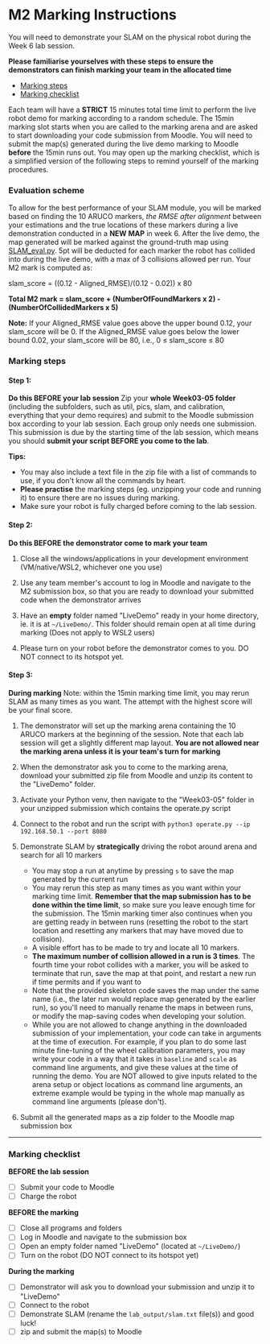 # M2 Marking Instructions 
You will need to demonstrate your SLAM on the physical robot during the Week 6 lab session.

**Please familiarise yourselves with these steps to ensure the demonstrators can finish marking your team in the allocated time**
- [Marking steps](#marking-steps)
- [Marking checklist](#marking-checklist)


Each team will have a **STRICT** 15 minutes total time limit to perform the live robot demo for marking according to a random schedule. The 15min marking slot starts when you are called to the marking arena and are asked to start downloading your code submission from Moodle. You will need to submit the map(s) generated during the live demo marking to Moodle **before** the 15min runs out. You may open up the marking checklist, which is a simplified version of the following steps to remind yourself of the marking procedures. 

### Evaluation scheme
To allow for the best performance of your SLAM module, you will be marked based on finding the 10 ARUCO markers, *the RMSE after alignment* between your estimations and the true locations of these markers during a live demonstration conducted in a **NEW MAP** in week 6. After the live demo, the map generated will be marked against the ground-truth map using [SLAM_eval.py](SLAM_eval.py). 5pt will be deducted for each marker the robot has collided into during the live demo, with a max of 3 collisions allowed per run. Your M2 mark is computed as:

slam_score = ((0.12 - Aligned_RMSE)/(0.12 - 0.02)) x 80

**Total M2 mark = slam_score + (NumberOfFoundMarkers x 2) - (NumberOfCollidedMarkers x 5)**

**Note:** If your Aligned_RMSE value goes above the upper bound 0.12, your slam_score will be 0. If the Aligned_RMSE value goes below the lower bound 0.02, your slam_score will be 80, i.e., 0 ≤ slam_score ≤ 80


### Marking steps
#### Step 1:
**Do this BEFORE your lab session**
Zip your **whole Week03-05 folder** (including the subfolders, such as util, pics, slam, and calibration, everything that your demo requires) and submit to the Moodle submission box according to your lab session. Each group only needs one submission. This submission is due by the starting time of the lab session, which means you should **submit your script BEFORE you come to the lab**. 

**Tips:** 
- You may also include a text file in the zip file with a list of commands to use, if you don't know all the commands by heart.
- **Please practise** the marking steps (eg. unzipping your code and running it) to ensure there are no issues during marking.
- Make sure your robot is fully charged before coming to the lab session.


#### Step 2: 
**Do this BEFORE the demonstrator come to mark your team**

1. Close all the windows/applications in your development environment (VM/native/WSL2, whichever one you use)

2. Use any team member's account to log in Moodle and navigate to the M2 submission box, so that you are ready to download your submitted code when the demonstrator arrives

3. Have an **empty** folder named "LiveDemo" ready in your home directory, ie. it is at ```~/LiveDemo/```. This folder should remain open at all time during marking (Does not apply to WSL2 users)

4. Please turn on your robot before the demonstrator comes to you. DO NOT connect to its hotspot yet. 

#### Step 3:
**During marking**
Note: within the 15min marking time limit, you may rerun SLAM as many times as you want. The attempt with the highest score will be your final score. 

1. The demonstrator will set up the marking arena containing the 10 ARUCO markers at the beginning of the session. Note that each lab session will get a slightly different map layout. **You are not allowed near the marking arena unless it is your team's turn for marking**

2. When the demonstrator ask you to come to the marking arena, download your submitted zip file from Moodle and unzip its content to the "LiveDemo" folder.

3. Activate your Python venv, then navigate to the "Week03-05" folder in your unzipped submission which contains the operate.py script

4. Connect to the robot and run the script with ```python3 operate.py --ip 192.168.50.1 --port 8080```

5. Demonstrate SLAM by **strategically** driving the robot around arena and search for all 10 markers
    - You may stop a run at anytime by pressing ```s``` to save the map generated by the current run 
    - You may rerun this step as many times as you want within your marking time limit. **Remember that the map submission has to be done within the time limit**, so make sure you leave enough time for the submission. The 15min marking timer also continues when you are getting ready in between runs (resetting the robot to the start location and resetting any markers that may have moved due to collision).
    - A visible effort has to be made to try and locate all 10 markers.
    - **The maximum number of collision allowed in a run is 3 times**. The fourth time your robot collides with a marker, you will be asked to terminate that run, save the map at that point, and restart a new run if time permits and if you want to
    - Note that the provided skeleton code saves the map under the same name (i.e., the later run would replace map generated by the earlier run), so you'll need to manually rename the maps in between runs, or modify the map-saving codes when developing your solution.
    - While you are not allowed to change anything in the downloaded submission of your implementation, your code can take in arguments at the time of execution. For example, if you plan to do some last minute fine-tuning of the wheel calibration parameters, you may write your code in a way that it takes in ```baseline``` and ```scale``` as command line arguments, and give these values at the time of running the demo. You are NOT allowed to give inputs related to the arena setup or object locations as command line arguments, an extreme example would be typing in the whole map manually as command line arguments (please don't). 

6. Submit all the generated maps as a zip folder to the Moodle map submission box

---

### Marking checklist
**BEFORE the lab session**
- [ ] Submit your code to Moodle
- [ ] Charge the robot

**BEFORE the marking**
- [ ] Close all programs and folders
- [ ] Log in Moodle and navigate to the submission box
- [ ] Open an empty folder named "LiveDemo" (located at ```~/LiveDemo/```)
- [ ] Turn on the robot (DO NOT connect to its hotspot yet)

**During the marking**
- [ ] Demonstrator will ask you to download your submission and unzip it to "LiveDemo"
- [ ] Connect to the robot
- [ ] Demonstrate SLAM (rename the ```lab_output/slam.txt``` file(s)) and good luck!
- [ ] zip and submit the map(s) to Moodle
